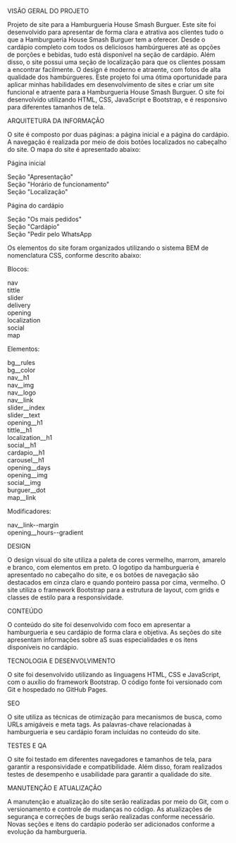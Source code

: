 VISÃO GERAL DO PROJETO

Projeto de site para a Hamburgueria House Smash Burguer. Este site foi desenvolvido para apresentar de forma clara e atrativa aos clientes tudo o que a Hamburgueria House Smash Burguer tem a oferecer. Desde o cardápio completo com todos os deliciosos hambúrgueres até as opções de porções e bebidas, tudo está disponível na seção de cardápio. Além disso, o site possui uma seção de localização para que os clientes possam a encontrar facilmente. O design é moderno e atraente, com fotos de alta qualidade dos hambúrgueres. Este projeto foi uma ótima oportunidade para aplicar minhas habilidades em desenvolvimento de sites e criar um site funcional e atraente para a Hamburgueria House Smash Burguer. O site foi desenvolvido utilizando HTML, CSS, JavaScript e Bootstrap, e é responsivo para diferentes tamanhos de tela.

ARQUITETURA DA INFORMAÇÃO

O site é composto por duas páginas: a página inicial e a página do cardápio. A navegação é realizada por meio de dois botões localizados no cabeçalho do site. O mapa do site é apresentado abaixo:

Página inicial

Seção "Apresentação"<br>
Seção "Horário de funcionamento"<br>
Seção "Localização"<br>

Página do cardápio

Seção "Os mais pedidos"<br>
Seção "Cardápio"<br>
Seção "Pedir pelo WhatsApp<br>

Os elementos do site foram organizados utilizando o sistema BEM de nomenclatura CSS, conforme descrito abaixo:

Blocos:

nav<br>
tittle<br>
slider<br>
delivery<br>
opening<br>
localization<br>
social<br>
map<br>

Elementos:

bg__rules<br>
bg__color<br>
nav__h1<br>
nav__img<br>
nav__logo<br>
nav__link<br>
slider__index<br>
slider__text<br>
opening__h1<br>
tittle__h1<br>
localization__h1<br>
social__h1<br>
cardapio__h1<br>
carousel__h1<br>
opening__days<br>
opening__img<br>
social__img<br>
burguer__dot<br>
map__link<br>

Modificadores:

nav__link--margin<br>
opening__hours--gradient<br>

DESIGN

O design visual do site utiliza a paleta de cores vermelho, marrom, amarelo e branco, com elementos em preto. O logotipo da hamburgueria é apresentado no cabeçalho do site, e os botões de navegação são destacados em cinza claro e quando ponteiro passa por cima, vermelho. O site utiliza o framework Bootstrap para a estrutura de layout, com grids e classes de estilo para a responsividade.

CONTEÚDO

O conteúdo do site foi desenvolvido com foco em apresentar a hamburgueria e seu cardápio de forma clara e objetiva. As seções do site apresentam informações sobre aS suas especialidades e os itens disponíveis no cardápio.

TECNOLOGIA E DESENVOLVIMENTO

O site foi desenvolvido utilizando as linguagens HTML, CSS e JavaScript, com o auxílio do framework Bootstrap. O código fonte foi versionado com Git e hospedado no GitHub Pages.

SEO

O site utiliza as técnicas de otimização para mecanismos de busca, como URLs amigáveis e meta tags. As palavras-chave relacionadas à hamburgueria e seu cardápio foram incluídas no conteúdo do site.

TESTES E QA

O site foi testado em diferentes navegadores e tamanhos de tela, para garantir a responsividade e compatibilidade. Além disso, foram realizados testes de desempenho e usabilidade para garantir a qualidade do site.

MANUTENÇÃO E ATUALIZAÇÃO

A manutenção e atualização do site serão realizadas por meio do Git, com o versionamento e controle de mudanças no código. As atualizações de segurança e correções de bugs serão realizadas conforme necessário. Novas seções e itens do cardápio poderão ser adicionados conforme a evolução da hamburgueria.
